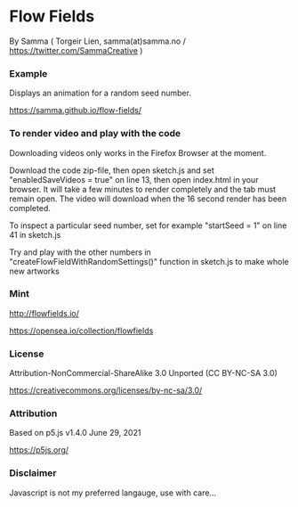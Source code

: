 # Flow Fields
By Samma ( Torgeir Lien, samma(at)samma.no / https://twitter.com/SammaCreative )

### Example

Displays an animation for a random seed number.

https://samma.github.io/flow-fields/

### To render video and play with the code

Downloading videos only works in the Firefox Browser at the moment. 

Download the code zip-file, then open sketch.js and set "enabledSaveVideos = true" on line 13, then open index.html in your browser. It will take a few minutes to render completely and the tab must remain open. The video will download when the 16 second render has been completed.

To inspect a particular seed number, set for example "startSeed = 1" on line 41 in sketch.js

Try and play with the other numbers in "createFlowFieldWithRandomSettings()" function in sketch.js to make whole new artworks 

### Mint

http://flowfields.io/

https://opensea.io/collection/flowfields

### License 

Attribution-NonCommercial-ShareAlike 3.0 Unported (CC BY-NC-SA 3.0) 

https://creativecommons.org/licenses/by-nc-sa/3.0/

### Attribution

Based on p5.js v1.4.0 June 29, 2021

https://p5js.org/

### Disclaimer

Javascript is not my preferred langauge, use with care... 
